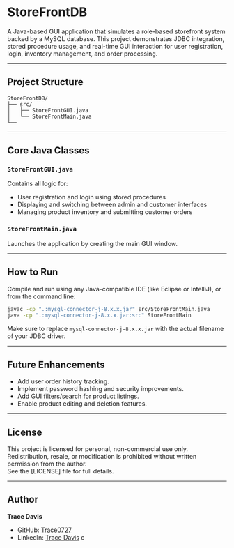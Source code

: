 # StoreFrontDB

A Java-based GUI application that simulates a role-based storefront system backed by a MySQL database. This project demonstrates JDBC integration, stored procedure usage, and real-time GUI interaction for user registration, login, inventory management, and order processing.

---

## Project Structure

```
StoreFrontDB/
├── src/
│   ├── StoreFrontGUI.java
│   └── StoreFrontMain.java
└──
```

---

## Core Java Classes

### `StoreFrontGUI.java`
Contains all logic for:
- User registration and login using stored procedures
- Displaying and switching between admin and customer interfaces
- Managing product inventory and submitting customer orders

### `StoreFrontMain.java`
Launches the application by creating the main GUI window.

---

## How to Run

Compile and run using any Java-compatible IDE (like Eclipse or IntelliJ), or from the command line:

```bash
javac -cp ".:mysql-connector-j-8.x.x.jar" src/StoreFrontMain.java
java -cp ".:mysql-connector-j-8.x.x.jar:src" StoreFrontMain
```

Make sure to replace `mysql-connector-j-8.x.x.jar` with the actual filename of your JDBC driver.

---

## Future Enhancements
- Add user order history tracking.
- Implement password hashing and security improvements.
- Add GUI filters/search for product listings.
- Enable product editing and deletion features.
  
---

## License
This project is licensed for personal, non-commercial use only. Redistribution, resale, or modification is prohibited without written permission from the author.  
See the [LICENSE] file for full details.

---

## Author  
**Trace Davis**  
- GitHub: [Trace0727](https://github.com/Trace0727)  
- LinkedIn: [Trace Davis](https://www.linkedin.com/in/trace-d-926380138/)
c

